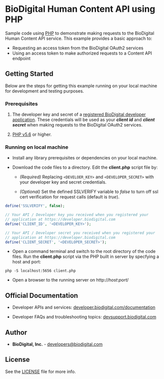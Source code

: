 ﻿BioDigital Human Content API using PHP 
========



Sample code using [PHP](https://secure.php.net/) to demonstrate making requests to the BioDigital Human Content API service.  This example provides a basic approach to:

* Requesting an access token from the BioDigital OAuth2 services
* Using an access token to make authorized requests to a Content API endpoint



## Getting Started

Below are the steps for getting this example running on your local machine for development and testing purposes.

### Prerequisites

1.  The developer key and secret of a [registered BioDigital developer application](https://devsupport.biodigital.com/hc/en-us/articles/234450188-How-to-register-my-App).  These credentials will be used as your ***client id*** and ***client secret*** when making requests to the BioDigital OAuth2 services.

2. [PHP v5.6](https://secure.php.net/downloads.php) or higher.  


### Running on local machine

* Install any library prerequisites or dependencies on your local machine.

*  Download the code files to a directory.  Edit the **client.php** script file by:

   * _(Required)_  Replacing `<DEVELOER_KEY>` and `<DEVELOPER_SECRET>` with your developer key and secret credentials.

	* _(Optional)_  Set the defined SSLVERIFY variable to *false* to turn off ssl cert verification for request calls (default is *true*). 


```php
define('SSLVERIFY', false);  

// Your API / Developer key you received when you registered your
// application at https://developer.biodigital.com
define('CLIENT_ID', '<DEVELOPER_KEY>');

// Your API / Developer secret you received when you registered your
// application at https://developer.biodigital.com
define('CLIENT_SECRET', '<DEVELOPER_SECRET>');
```

*  Open a command terminal and switch to the root directory of the code files.  Run the **client.php** script via the PHP built in server by specfying a host and port:  

```
php -S localhost:5656 client.php
```

* Open a browser to the running server on http://_host_:_port_/    
  
  

## Official Documentation

* Developer APIs and services:   [developer.biodigital.com/documentation](https://developer.biodigital.com/documentation)

* Developer FAQs and troubleshooting topics:  [devsupport.biodigital.com](https://devsupport.biodigital.com)


## Author

* **BioDigital, Inc.** - developers@biodigital.com


## License

See the [LICENSE](https://github.com/biodigital-inc/bdhuman-contentapi/blob/master/LICENSE) file for more info.



